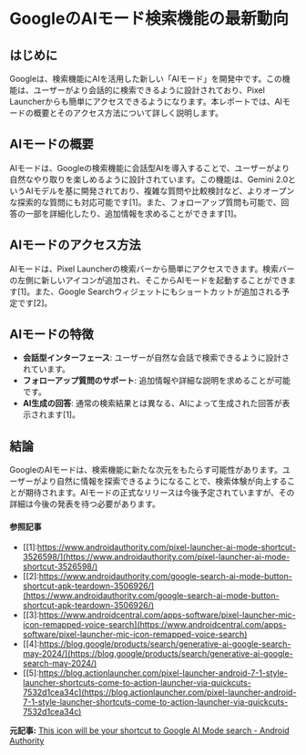 # GoogleのAIモード検索機能の最新動向

## はじめに

Googleは、検索機能にAIを活用した新しい「AIモード」を開発中です。この機能は、ユーザーがより会話的に検索できるように設計されており、Pixel Launcherからも簡単にアクセスできるようになります。本レポートでは、AIモードの概要とそのアクセス方法について詳しく説明します。

## AIモードの概要

AIモードは、Googleの検索機能に会話型AIを導入することで、ユーザーがより自然なやり取りを楽しめるように設計されています。この機能は、Gemini 2.0というAIモデルを基に開発されており、複雑な質問や比較検討など、よりオープンな探索的な質問にも対応可能です[1]。また、フォローアップ質問も可能で、回答の一部を詳細化したり、追加情報を求めることができます[1]。

## AIモードのアクセス方法

AIモードは、Pixel Launcherの検索バーから簡単にアクセスできます。検索バーの左側に新しいアイコンが追加され、そこからAIモードを起動することができます[1]。また、Google Searchウィジェットにもショートカットが追加される予定です[2]。

## AIモードの特徴

- **会話型インターフェース**: ユーザーが自然な会話で検索できるように設計されています。
- **フォローアップ質問のサポート**: 追加情報や詳細な説明を求めることが可能です。
- **AI生成の回答**: 通常の検索結果とは異なる、AIによって生成された回答が表示されます[1]。

## 結論

GoogleのAIモードは、検索機能に新たな次元をもたらす可能性があります。ユーザーがより自然に情報を探索できるようになることで、検索体験が向上することが期待されます。AIモードの正式なリリースは今後予定されていますが、その詳細は今後の発表を待つ必要があります。

#### 参照記事
- [[1]:https://www.androidauthority.com/pixel-launcher-ai-mode-shortcut-3526598/](https://www.androidauthority.com/pixel-launcher-ai-mode-shortcut-3526598/)
- [[2]:https://www.androidauthority.com/google-search-ai-mode-button-shortcut-apk-teardown-3506926/](https://www.androidauthority.com/google-search-ai-mode-button-shortcut-apk-teardown-3506926/)
- [[3]:https://www.androidcentral.com/apps-software/pixel-launcher-mic-icon-remapped-voice-search](https://www.androidcentral.com/apps-software/pixel-launcher-mic-icon-remapped-voice-search)
- [[4]:https://blog.google/products/search/generative-ai-google-search-may-2024/](https://blog.google/products/search/generative-ai-google-search-may-2024/)
- [[5]:https://blog.actionlauncher.com/pixel-launcher-android-7-1-style-launcher-shortcuts-come-to-action-launcher-via-quickcuts-7532d1cea34c](https://blog.actionlauncher.com/pixel-launcher-android-7-1-style-launcher-shortcuts-come-to-action-launcher-via-quickcuts-7532d1cea34c)


**元記事:** [This icon will be your shortcut to Google AI Mode search - Android Authority](https://www.androidauthority.com/pixel-launcher-ai-mode-shortcut-3526598/)